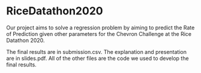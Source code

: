 # RiceDatathon2020

Our project aims to solve a regression problem by aiming to predict the Rate of Prediction given other parameters for the Chevron Challenge at the Rice Datathon 2020. 

The final results are in submission.csv. The explanation and presentation are in slides.pdf. All of the other files are the code we used to develop the final results.
